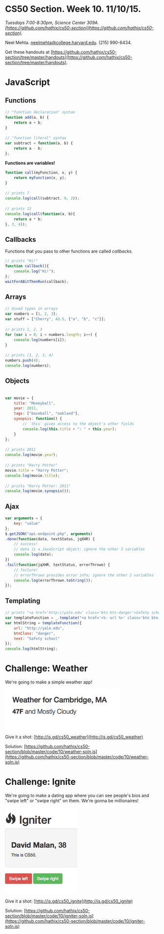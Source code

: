 # CS50 Section. Week 10. 11/10/15.
_Tuesdays 7:00-8:30pm, Science Center 309A. [https://github.com/hathix/cs50-section](https://github.com/hathix/cs50-section)._

Neel Mehta. neelmehta@college.harvard.edu. (215) 990-6434.

Get these handouts at [https://github.com/hathix/cs50-section/tree/master/handouts](https://github.com/hathix/cs50-section/tree/master/handouts).

# JavaScript
## Functions

```js
// "function declaration" syntax
function add(a, b) {
    return a + b;
}

// "function literal" syntax
var subtract = function(a, b) {
    return a - b;
};
```

**Functions are variables!**

```js
function call(myFunction, x, y) {
    return myFunction(x, y);
}

// prints 7
console.log(call(subtract, 9, 2));

// prints 12
console.log(call(function(a, b){
    return a * b;
}, 3, 4));
```

## Callbacks
Functions that you pass to other functions are called _callbacks_.

```js
// prints "Hi!"
function callback(){
    console.log("Hi!");
};
waitForABitThenRun(callback);
```

## Arrays

```js
// mixed types in arrays
var numbers = [1, 2, 3];
var stuff = ["Cherry", 43.5, ["a", "b", "c"]];

// prints 1, 2, 3
for (var i = 0; i < numbers.length; i++) {
    console.log(numbers[i]);
}

// prints [1, 2, 3, 4]
numbers.push(4);
console.log(numbers);
```

## Objects

```js

var movie = {
    title: "Moneyball",
    year: 2011,
    tags: ["baseball", "oakland"],
    synopsis: function() {
        // `this` gives access to the object's other fields
        console.log(this.title + ": " + this.year);
    }
};

// prints 2011
console.log(movie.year);

// prints "Harry Potter"
movie.title = "Harry Potter";
console.log(movie.title);

// prints "Harry Potter: 2011"
console.log(movie.synopsis());
```

## Ajax

```js
var arguments = {
    key: "value"
};
$.getJSON("api-endpoint.php", arguments)
.done(function(data, textStatus, jqXHR) {
    // success!
    // data is a JavaScript object; ignore the other 2 variables
    console.log(data);
})
.fail(function(jqXHR, textStatus, errorThrown) {
    // failure!
    // errorThrown provides error info; ignore the other 2 variables
    console.log(errorThrown.toString());
});
```

## Templating

```js
// prints "<a href='http://yale.edu' class='btn btn-danger'>Safety school</a>"
var templateFunction = _.template("<a href='<%- url %>' class='btn btn-<%- btnClass %>'><%- text %></a>");
var htmlString = templateFunction({
    url: "http://yale.edu",
    btnClass: "danger",
    text: "Safety school"
});
console.log(htmlString);
```

# Challenge: Weather
We're going to make a simple weather app!

![Weather challenge](img/challenge-weather.png)

Give it a shot: [http://is.gd/cs50_weather](http://is.gd/cs50_weather)

Solution: [https://github.com/hathix/cs50-section/blob/master/code/10/weather-soln.js](https://github.com/hathix/cs50-section/blob/master/code/10/weather-soln.js)

# Challenge: Ignite
We're going to make a dating app where you can see people's bios and "swipe left" or "swipe right" on them. We're gonna be millionaires!

![Ignite challenge](img/challenge-ignite.png)

Give it a shot: [http://is.gd/cs50_ignite](http://is.gd/cs50_ignite)

Solution: [https://github.com/hathix/cs50-section/blob/master/code/10/igniter-soln.js](https://github.com/hathix/cs50-section/blob/master/code/10/igniter-soln.js)
